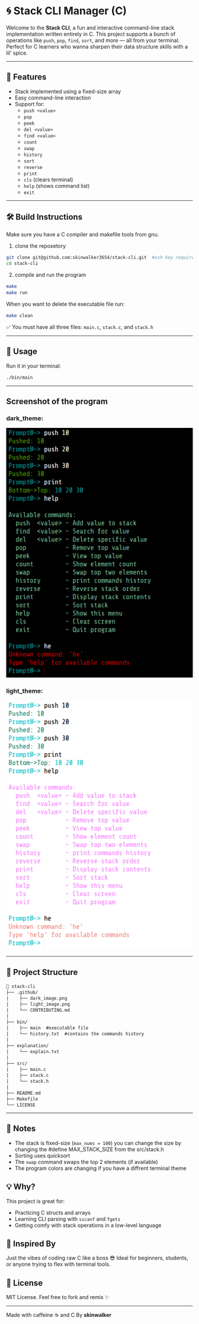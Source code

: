 # 🌀 Stack CLI Manager (C)

Welcome to the **Stack CLI**, a fun and interactive command-line stack implementation written entirely in C. This project supports a bunch of operations like `push`, `pop`, `find`, `sort`, and more — all from your terminal. Perfect for C learners who wanna sharpen their data structure skills with a lil' spice.

---

## 💾 Features

- Stack implemented using a fixed-size array
- Easy command-line interaction
- Support for:
  - `push <value>`
  - `pop`
  - `peek`
  - `del <value>`
  - `find <value>`
  - `count`
  - `swap`
  - `history`
  - `sort`
  - `reverse`
  - `print`
  - `cls` (clears terminal)
  - `help` (shows command list)
  - `exit`
  
---

## 🛠️ Build Instructions

Make sure you have a C compiler and makefile tools from gnu.

1. clone the reposetory
```bash
git clone git@github.com:skinwalker3654/stack-cli.git  #ssh key required
cd stack-cli
```
2. compile and run the program
```bash
make
make run
```

When you want to delete the executable file run:
```bash 
make clean
```

✅ You must have all three files: `main.c`, `stack.c`, and `stack.h`

---

## 🚀 Usage

Run it in your terminal:

```bash
./bin/main
```
---
## Screenshot of the program
### dark_theme:
![alt text](https://github.com/skinwalker3654/stack-cli/blob/main/.github/dark_image.png?raw=true)

### light_theme:
![alt text](https://github.com/skinwalker3654/stack-cli/blob/main/.github/light_image.png?raw=true)

---

## 📁 Project Structure

```
📂 stack-cli
├── .github/
|    ├── dark_image.png
|    ├── light_image.png
|    └── CONTRIBUTING.md
|
├── bin/ 
|    ├── main  #executable file
|    └── history.txt  #contains the commands history
|
├── explanation/
|    └── explain.txt
|
├── src/
|    ├── main.c
|    ├── stack.c
|    └── stack.h
|
├── README.md
├── Makefile
└── LICENSE
```

---

## 📣 Notes

- The stack is fixed-size (`max_nums = 100`) you can change the size by changing the #define MAX_STACK_SIZE from the src/stack.h
- Sorting uses quicksort
- The `swap` command swaps the top 2 elements (if available)
- The program colors are changing if you have a diffrent terminal theme

## 💡 Why?

This project is great for:

- Practicing C structs and arrays
- Learning CLI parsing with `sscanf` and `fgets`
- Getting comfy with stack operations in a low-level language

## 🧠 Inspired By

Just the vibes of coding raw C like a boss 😎
Ideal for beginners, students, or anyone trying to flex with terminal tools.

## 📜 License

MIT License. Feel free to fork and remix ✨

---

Made with caffeine ☕ and C
By **skinwalker**

